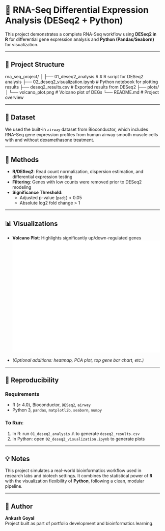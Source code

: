 # 🧬 RNA-Seq Differential Expression Analysis (DESeq2 + Python)

This project demonstrates a complete RNA-Seq workflow using **DESeq2 in R** for differential gene expression analysis and **Python (Pandas/Seaborn)** for visualization.

---

## 📁 Project Structure
rna_seq_project/
│
├── 01_deseq2_analysis.R # R script for DESeq2 analysis
├── 02_deseq2_visualization.ipynb # Python notebook for plotting results
├── deseq2_results.csv # Exported results from DESeq2
├── plots/
│ └── volcano_plot.png # Volcano plot of DEGs
└── README.md # Project overview


---

## 🧪 Dataset

We used the built-in `airway` dataset from Bioconductor, which includes RNA-Seq gene expression profiles from human airway smooth muscle cells with and without dexamethasone treatment.

---

## 🧠 Methods

- **R/DESeq2**: Read count normalization, dispersion estimation, and differential expression testing
- **Filtering**: Genes with low counts were removed prior to DESeq2 modeling
- **Significance Threshold**:  
  - Adjusted p-value (`padj`) < 0.05  
  - Absolute log2 fold change > 1

---

## 📊 Visualizations

- **Volcano Plot**: Highlights significantly up/down-regulated genes  
  ![Volcano Plot](plots/volcano_plot.png)

- *(Optional additions: heatmap, PCA plot, top gene bar chart, etc.)*

---

## 🔁 Reproducibility

### Requirements

- R (≥ 4.0), Bioconductor, `DESeq2`, `airway`
- Python 3, `pandas`, `matplotlib`, `seaborn`, `numpy`

### To Run:
1. In R: run `01_deseq2_analysis.R` to generate `deseq2_results.csv`
2. In Python: open `02_deseq2_visualization.ipynb` to generate plots

---

## 💡 Notes

This project simulates a real-world bioinformatics workflow used in research labs and biotech settings. It combines the statistical power of **R** with the visualization flexibility of **Python**, following a clean, modular pipeline.

---

## 🚀 Author

**Ankush Goyal**  
Project built as part of portfolio development and bioinformatics learning.

